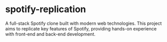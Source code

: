 # spotify-replication
A full-stack Spotify clone built with modern web technologies. This project aims to replicate key features of Spotify, providing hands-on experience with front-end and back-end development.
